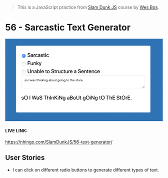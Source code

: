 > This is a JavaScript practice from [Slam Dunk JS](https://beginnerjavascript.com/) course by [Wes Bos](https://github.com/wesbos).

# 56 - Sarcastic Text Generator

<img src="56-text.png" alt="text-generator">

#### LIVE LINK:

https://nhingo.com/SlamDunkJS/56-text-generator/

## User Stories

- I can click on different radio buttons to generate different types of text.
